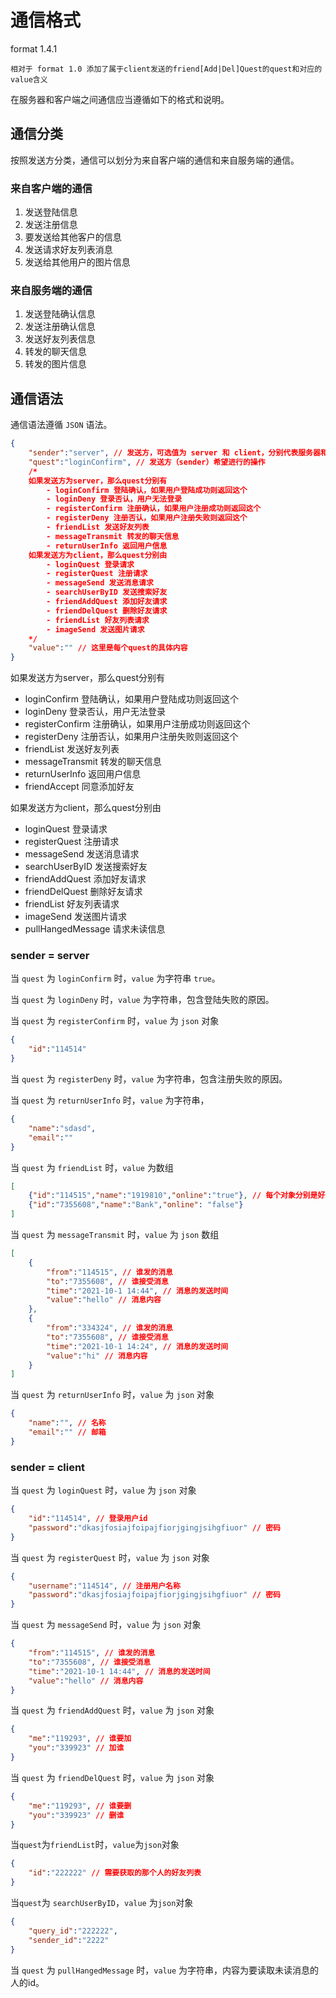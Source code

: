 # 通信格式

format 1.4.1

```
相对于 format 1.0 添加了属于client发送的friend[Add|Del]Quest的quest和对应的value含义
```

在服务器和客户端之间通信应当遵循如下的格式和说明。

## 通信分类

按照发送方分类，通信可以划分为来自客户端的通信和来自服务端的通信。

### 来自客户端的通信

1. 发送登陆信息
2. 发送注册信息
3. 要发送给其他客户的信息
4. 发送请求好友列表消息
5. 发送给其他用户的图片信息

### 来自服务端的通信

1. 发送登陆确认信息
2. 发送注册确认信息
3. 发送好友列表信息
4. 转发的聊天信息
5. 转发的图片信息

## 通信语法

通信语法遵循 `JSON` 语法。

```json
{
    "sender":"server", // 发送方，可选值为 server 和 client，分别代表服务器和客户端
    "quest":"loginConfirm", // 发送方（sender）希望进行的操作
    /*
    如果发送方为server，那么quest分别有
    	- loginConfirm 登陆确认，如果用户登陆成功则返回这个
    	- loginDeny 登录否认，用户无法登录
    	- registerConfirm 注册确认，如果用户注册成功则返回这个
    	- registerDeny 注册否认，如果用户注册失败则返回这个
    	- friendList 发送好友列表
    	- messageTransmit 转发的聊天信息
    	- returnUserInfo 返回用户信息
    如果发送方为client，那么quest分别由
    	- loginQuest 登录请求
    	- registerQuest 注册请求
    	- messageSend 发送消息请求
    	- searchUserByID 发送搜索好友
    	- friendAddQuest 添加好友请求
    	- friendDelQuest 删除好友请求
    	- friendList 好友列表请求
        - imageSend 发送图片请求
    */
    "value":"" // 这里是每个quest的具体内容
}
```

如果发送方为server，那么quest分别有
 - loginConfirm 登陆确认，如果用户登陆成功则返回这个
- loginDeny 登录否认，用户无法登录
- registerConfirm 注册确认，如果用户注册成功则返回这个
- registerDeny 注册否认，如果用户注册失败则返回这个
- friendList 发送好友列表
- messageTransmit 转发的聊天信息
- returnUserInfo 返回用户信息
- friendAccept 同意添加好友

如果发送方为client，那么quest分别由
 - loginQuest 登录请求
- registerQuest 注册请求
- messageSend 发送消息请求
- searchUserByID 发送搜索好友
- friendAddQuest 添加好友请求
- friendDelQuest 删除好友请求
- friendList 好友列表请求
- imageSend 发送图片请求
- pullHangedMessage 请求未读信息

### sender = server

当 `quest` 为 `loginConfirm` 时，`value` 为字符串 `true`。

当 `quest` 为 `loginDeny` 时，`value` 为字符串，包含登陆失败的原因。

当 `quest` 为 `registerConfirm` 时，`value` 为 `json` 对象

```json
{
    "id":"114514"
}
```

当 `quest` 为 `registerDeny` 时，`value` 为字符串，包含注册失败的原因。

当 `quest` 为 `returnUserInfo` 时，`value` 为字符串，

```json
{
    "name":"sdasd",
    "email":""
}
```

当 `quest` 为 `friendList` 时，`value` 为数组

```json
[
    {"id":"114515","name":"1919810","online":"true"}, // 每个对象分别是好友的id和名字
    {"id":"7355608","name":"Bank","online": "false"}
]
```

当 `quest` 为 `messageTransmit` 时，`value` 为 `json` 数组

```json
[
    {
        "from":"114515", // 谁发的消息
        "to":"7355608", // 谁接受消息
        "time":"2021-10-1 14:44", // 消息的发送时间
        "value":"hello" // 消息内容
    },
    {
        "from":"334324", // 谁发的消息
        "to":"7355608", // 谁接受消息
        "time":"2021-10-1 14:24", // 消息的发送时间
        "value":"hi" // 消息内容
    }
]
```

当 `quest` 为 `returnUserInfo` 时，`value` 为 `json` 对象

```json
{
    "name":"", // 名称
    "email":"" // 邮箱
}
```

### sender = client

当 `quest` 为 `loginQuest` 时，`value` 为 `json` 对象

```json
{
    "id":"114514", // 登录用户id
    "password":"dkasjfosiajfoipajfiorjgingjsihgfiuor" // 密码
}
```

当 `quest` 为 `registerQuest` 时，`value` 为 `json` 对象

```json
{
    "username":"114514", // 注册用户名称
    "password":"dkasjfosiajfoipajfiorjgingjsihgfiuor" // 密码
}
```

当 `quest` 为 `messageSend` 时，`value` 为 `json` 对象

```json
{
    "from":"114515", // 谁发的消息
    "to":"7355608", // 谁接受消息
    "time":"2021-10-1 14:44", // 消息的发送时间
    "value":"hello" // 消息内容
}
```

当 `quest` 为 `friendAddQuest` 时，`value` 为 `json` 对象

```json
{
    "me":"119293", // 谁要加
   	"you":"339923" // 加谁
}
```

当 `quest` 为 `friendDelQuest` 时，`value` 为 `json` 对象

```json
{
    "me":"119293", // 谁要删
   	"you":"339923" // 删谁
}
```

当`quest`为`friendList`时，`value`为`json`对象

```json
{
    "id":"222222" // 需要获取的那个人的好友列表
}
```

当`quest`为 `searchUserByID`，`value` 为`json`对象

```json
{
    "query_id":"222222",
    "sender_id":"2222"
}
```

当 `quest` 为 `pullHangedMessage` 时，`value` 为字符串，内容为要读取未读消息的人的id。
